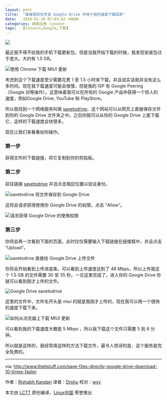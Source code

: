 ```yaml
---
layout: post
title:	"直接保存文件至 Google Drive 并用十倍的速度下载回来"
date:	2018-01-10 07:03:42 +0800 
categories:	桌面应用 linuxcn 
tags:	[linuxcn,Google,下载]
---
```



![](/Asserts/Images//attachment/album/201801/10/070345hjucturadqtdebdq.jpg)


最近我不得不给我的手机下载更新包，但是当我开始下载的时候，我发现安装包过于庞大。大约有 1.5 GB。


![使用 Chrome 下载 MIUI 更新](/Asserts/Images//attachment/album/201801/10/070345xznmmvgz8z7rb7i7.png)


考虑到这个下载速度至少需要花费 1 至 1.5 小时来下载，并且说实话我并没有这么多时间。现在我下载速度可能会很慢，但是我的 ISP 有 Google Peering （Google 对等操作）。这意味着我可以在所有的 Google 产品中获得一个惊人的速度，例如Google Drive, YouTube 和 PlayStore。


所以我找到一个网络服务叫做 [savetodrive](https://savetodrive.net/)。这个网站可以从网页上直接保存文件到你的 Google Drive 文件夹之中。之后你就可以从你的 Google Drive 上面下载它，这样的下载速度会快很多。


现在让我们来看看如何操作。


### 第一步


获得文件的下载链接，将它复制到你的剪贴板。


### 第二步


前往链接 [savetodrive](https://savetodrive.net/) 并且点击相应位置以验证身份。


![savetodrive 将文件保存到 Google Drive ](/Asserts/Images//attachment/album/201801/10/070346forqglsfd2rfxye2.png)


这将会请求获得使用你 Google Drive 的权限，点击 “Allow”。


![请求获得 Google Drive 的使用权限](/Asserts/Images//attachment/album/201801/10/070346tzak4t2pq2vrxxgw.jpg)


### 第三步


你将会再一次看到下面的页面，此时仅仅需要输入下载链接在链接框中，并且点击 “Upload”。


![savetodrive 直接给 Google Drive 上传文件](/Asserts/Images//attachment/album/201801/10/070347c998lammvr3zsyxk.png)


你将会开始看到上传进度条，可以看到上传速度达到了 48 Mbps，所以上传我这个 1.5 GB 的文件需要 30 至 35 秒。一旦这里完成了，进入你的 Google Drive 你就可以看到刚才上传的文件。


![Google Drive savetodrive](/Asserts/Images//attachment/album/201801/10/070348mb7wzhs70kdspvyi.png)


这里的文件中，文件名开头是 *miui* 的就是我刚才上传的，现在我可以用一个很快的速度下载下来。


![如何从浏览器上下载 MIUI 更新](/Asserts/Images//attachment/album/201801/10/070348ot0qww0wv0amf8mi.png)


可以看到我的下载速度大概是 5 Mbps ，所以我下载这个文件只需要 5 到 6 分钟。


所以就是这样的，我经常用这样的方法下载文件，最令人惊讶的是，这个服务是完全免费的。




---


via: <http://www.theitstuff.com/save-files-directly-google-drive-download-10-times-faster>


作者：[Rishabh Kandari](http://www.theitstuff.com/author/reevkandari) 译者：[Drshu](https://github.com/Drshu) 校对：[wxy](https://github.com/wxy)


本文由 [LCTT](https://github.com/LCTT/TranslateProject) 原创编译，[Linux中国](https://linux.cn/) 荣誉推出
